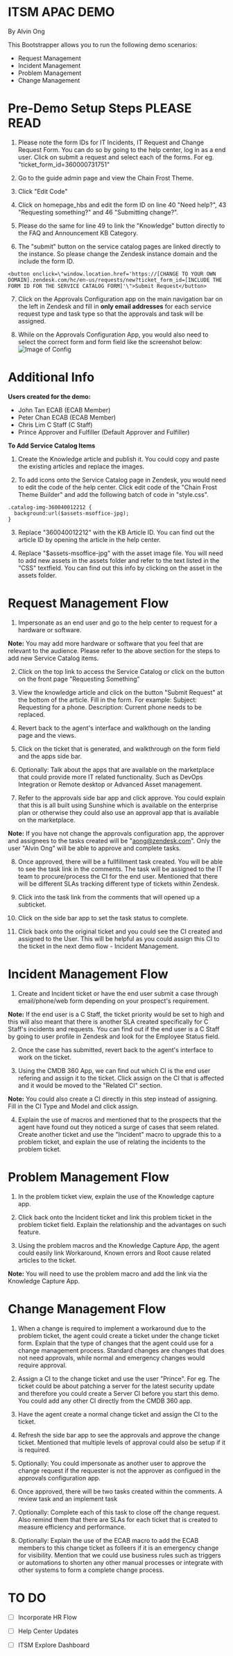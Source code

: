 # **ITSM APAC DEMO**
By Alvin Ong

This Bootstrapper allows you to run the following demo scenarios:
- Request Management
- Incident Management
- Problem Management
- Change Management

# **Pre-Demo Setup Steps PLEASE READ**
1. Please note the form IDs for IT Incidents, IT Request and Change Request Form. You can do so by going to the help center, log in as a end user. Click on submit a request and select each of the forms. For eg. "ticket_form_id=360000731751"

2. Go to the guide admin page and view the Chain Frost Theme.

3. Click "Edit Code"

4. Click on homepage_hbs and edit the form ID on line 40 "Need help?", 43 "Requesting something?" and 46 "Submitting change?". 

5. Please do the same for line 49 to link the "Knowledge" button directly to the FAQ and Announcement KB Category.

6. The "submit" button on the service catalog pages are linked directly to the instance. So please change the Zendesk instance domain and the include the form ID. 

```
<button onclick=\"window.location.href='https://[CHANGE TO YOUR OWN DOMAIN].zendesk.com/hc/en-us/requests/new?ticket_form_id=[INCLUDE THE FORM ID FOR THE SERVICE CATALOG FORM]'\">Submit Request</button>
```

7. Click on the Approvals Configuration app on the main navigation bar on the left in Zendesk and fill in **only email addresses** for each service request type and task type so that the approvals and task will be assigned. 

8. While on the Approvals Configuration App, you would also need to select the correct form and form field like the screenshot below:
![Image of Config](https://i.ibb.co/Ns5WcFb/11111.png)

# **Additional Info**

**Users created for the demo:**

- John Tan ECAB (ECAB Member)
- Peter Chan ECAB (ECAB Member)
- Chris Lim C Staff (C Staff)
- Prince Approver and Fulfiller (Default Approver and Fulfiller)

**To Add Service Catalog Items**

1. Create the Knowledge article and publish it. You could copy and paste the existing articles and replace the images.

2. To add icons onto the Service Catalog page in Zendesk, you would need to edit the code of the help center. Click edit code of the "Chain Frost Theme Builder" and add the following batch of code in "style.css".

```
.catalog-img-360040012212 {
  background:url($assets-msoffice-jpg);
}
```

3. Replace "360040012212" with the KB Article ID. You can find out the article ID by opening the article in the help center.

4. Replace "$assets-msoffice-jpg" with the asset image file. You will need to add new assets in the assets folder and refer to the text listed in the "CSS" textfield. You can find out this info by clicking on the asset in the assets folder.

# Request Management Flow 
1. Impersonate as an end user and go to the help center to request for a hardware or software.

**Note:** You may add more hardware or software that you feel that are relevant to the audience. Please refer to the above section for the steps to add new Service Catalog items.

2. Click on the top link to access the Service Catalog or click on the button on the front page "Requesting Something"

3. View the knowledge article and click on the button "Submit Request" at the bottom of the article. Fill in the form. For example: Subject: Requesting for a phone. Description: Current phone needs to be replaced.

4. Revert back to the agent's interface and walkthough on the landing page and the views.

5. Click on the ticket that is generated, and walkthrough on the form field and the apps side bar.

6. Optionally: Talk about the apps that are available on the marketplace that could provide more IT related functionality. Such as DevOps Integration or Remote desktop or Advanced Asset management.

7. Refer to the approvals side bar app and click approve. You could explain that this is all built using Sunshine which is available on the enterprise plan or otherwise they could also use an approval app that is available on the marketplace.

**Note:** If you have not change the approvals configuration app, the approver and assignees to the tasks created will be "aong@zendesk.com". Only the user "Alvin Ong" will be able to approve and complete tasks.

8. Once approved, there will be a fullfillment task created. You will be able to see the task link in the comments. The task  will be assigned to the IT team to procure/process the CI for the end user. Mentioned that there will be different SLAs tracking different type of tickets within Zendesk.

9. Click into the task link from the comments that will opened up a subticket. 

10. Click on the side bar app to set the task status to complete. 

11. Click back onto the original ticket and you could see the CI created and assigned to the User. This will be helpful as you could assign this CI to the ticket in the next demo flow - Incident Management.

# Incident Management Flow
1. Create and Incident ticket or have the end user submit a case through email/phone/web form depending on your prospect's requirement.

**Note:** If the end user is a C Staff, the ticket priority would be set to high and this will also meant that there is another SLA created specifically for C Staff's incidents and requests. You can find out if the end user is a C Staff by going to user profile in Zendesk and look for the Employee Status field. 

2. Once the case has submitted, revert back to the agent's interface to work on the ticket.

3. Using the CMDB 360 App, we can find out which CI is the end user refering and assign it to the ticket. Click assign on the CI that is affected and it would be moved to the "Related CI" section.

**Note:** You could also create a CI directly in this step instead of assigning. Fill in the CI Type and Model and click assign.

4. Explain the use of macros and mentioned that to the prospects that the agent have found out they noticed a surge of cases that seem related. Create another ticket and use the "Incident" macro to upgrade this to a problem ticket, and explain the use of relating the incidents to the problem ticket.

# Problem Management Flow
1. In the problem ticket view, explain the use of the Knowledge capture app.

2. Click back onto the Incident ticket and link this problem ticket in the problem ticket field. Explain the relationship and the advantages on such feature.

3. Using the problem macros and the Knowledge Capture App, the agent could easily link Workaround, Known errors and Root cause related articles to the ticket.

**Note:** You will need to use the problem macro and add the link via the Knowledge Capture App.

# Change Management Flow
1. When a change is required to implement a workaround due to the problem ticket, the agent could create a ticket under the change ticket form. Explain that the type of changes that the agent could use for a change management process. Standard changes are changes that does not need approvals, while normal and emergency changes would require approval.

2. Assign a CI to the change ticket and use the user "Prince". For eg. The ticket could be about patching a server for the latest security update and therefore you could create a Server CI before you start this demo. You could add any other CI directly from the CMDB 360 app.

3. Have the agent create a normal change ticket and assign the CI to the ticket.

4. Refresh the side bar app to see the approvals and approve the change ticket. Mentioned that multiple levels of approval could also be setup if it is required.

5. Optionally: You could impersonate as another user to approve the change request if the requester is not the approver as configued in the approvals configuration app.

6. Once approved, there will be two tasks created within the comments. A review task and an implement task

7. Optionally: Complete each of this task to close off the change request. Also remind them that there are SLAs for each ticket that is created to measure efficiency and performance.

8. Optionally: Explain the use of the ECAB macro to add the ECAB members to this change ticket as folleers if it is an emergency change for visibility. Mention that we could use business rules such as triggers or automations to shorten any other manual processes or integrate with other systems to form a complete change process.

# TO DO
- [ ] Incorporate HR Flow
- [ ] Help Center Updates
- [ ] ITSM Explore Dashboard

